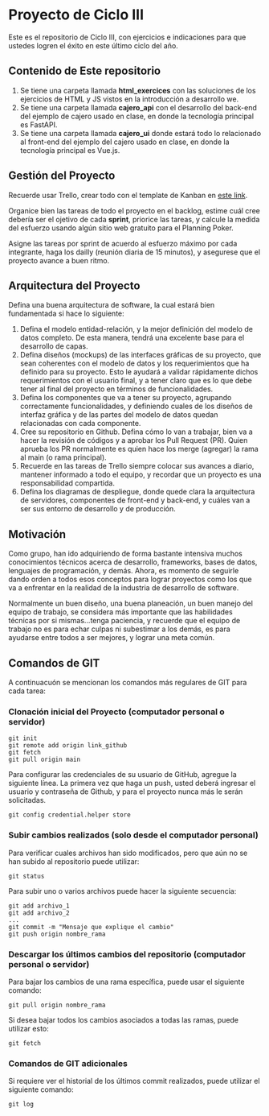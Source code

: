 # Proyecto de Ciclo III
Este es el repositorio de Ciclo III, con ejercicios e indicaciones para que ustedes logren el éxito en este último ciclo del año.

## Contenido de Este repositorio
1. Se tiene una carpeta llamada __html_exercices__ con las soluciones de los ejercicios de HTML y JS vistos en la introducción a desarrollo we.
2. Se tiene una carpeta llamada __cajero_api__ con el desarrollo del back-end del ejemplo de cajero usado en clase, en donde la tecnología principal es FastAPI.
3. Se tiene una carpeta llamada __cajero_ui__ donde estará todo lo relacionado al front-end del ejemplo del cajero usado en clase, en donde la tecnología principal es Vue.js.

## Gestión del Proyecto
Recuerde usar Trello, crear todo con el template de Kanban en [este link](https://trello.com/templates/engineering/kanban-template-LGHXvZNL).

Organice bien las tareas de todo el proyecto en el backlog, estime cuál cree debería ser el ojetivo de cada __sprint__, priorice las tareas, y calcule la medida del esfuerzo usando algún sitio web gratuito para el Planning Poker.

Asigne las tareas por sprint de acuerdo al esfuerzo máximo por cada integrante, haga los dailly (reunión diaria de 15 minutos), y asegurese que el proyecto avance a buen ritmo.

## Arquitectura del Proyecto
Defina una buena arquitectura de software, la cual estará bien fundamentada si hace lo siguiente:
1. Defina el modelo entidad-relación, y la mejor definición del modelo de datos completo. De esta manera, tendrá una excelente base para el desarrollo de capas.
2. Defina diseños (mockups) de las interfaces gráficas de su proyecto, que sean coherentes con el modelo de datos y los requerimientos que ha definido para su proyecto. Esto le ayudará a validar rápidamente dichos requerimientos con el usuario final, y a tener claro que es lo que debe tener al final del proyecto en términos de funcionalidades.
3. Defina los componentes que va a tener su proyecto, agrupando correctamente funcionalidades, y definiendo cuales de los diseños de interfaz gráfica y de las partes del modelo de datos quedan relacionadas con cada componente.
4. Cree su repositorio en Github. Defina cómo lo van a trabajar, bien va a hacer la revisión de códigos y a aprobar los Pull Request (PR). Quien aprueba los PR normalmente es quien hace los merge (agregar) la rama al main (o rama principal).
5. Recuerde en las tareas de Trello siempre colocar sus avances a diario, mantener informado a todo el equipo, y recordar que un proyecto es una responsabilidad compartida.
6. Defina los diagramas de despliegue, donde quede clara la arquitectura de servidores, componentes de front-end y back-end, y cuáles van a ser sus entorno de desarrollo y de producción.

## Motivación
Como grupo, han ido adquiriendo de forma bastante intensiva muchos conocimientos técnicos acerca de desarrollo, frameworks, bases de datos, lenguajes de programación, y demás. Ahora, es momento de seguirle dando orden a todos esos conceptos para lograr proyectos como los que va a enfrentar en la realidad de la industria de desarrollo de software.

Normalmente un buen diseño, una buena planeación, un buen manejo del equipo de trabajo, se considera más importante que las habilidades técnicas por si mismas...tenga paciencia, y recuerde que el equipo de trabajo no es para echar culpas ni subestimar a los demás, es para ayudarse entre todos a ser mejores, y lograr una meta común.

## Comandos de GIT
A continuacuón se mencionan los comandos más regulares de GIT para cada tarea:

### Clonación inicial del Proyecto (computador personal o servidor)
```
git init
git remote add origin link_github
git fetch
git pull origin main
```

Para configurar las credenciales de su usuario de GitHub, agregue la siguiente línea. La primera vez que haga un push, usted deberá ingresar el usuario y contraseña de Github, y para el proyecto nunca más le serán solicitadas.
```
git config credential.helper store

```

### Subir cambios realizados (solo desde el computador personal)
Para verificar cuales archivos han sido modificados, pero que aún no se han subido al repositorio puede utilizar:
```
git status
```

Para subir uno o varios archivos puede hacer la siguiente secuencia:
```
git add archivo_1
git add archivo_2
...
git commit -m "Mensaje que explique el cambio"
git push origin nombre_rama
```

### Descargar los últimos cambios del repositorio (computador personal o servidor)
Para bajar los cambios de una rama específica, puede usar el siguiente comando:
```
git pull origin nombre_rama
```

Si desea bajar todos los cambios asociados a todas las ramas, puede utilizar esto:
```
git fetch
```

### Comandos de GIT adicionales
Si requiere ver el historial de los últimos commit realizados, puede utilizar el siguiente comando:
```
git log
```